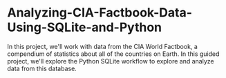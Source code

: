 # Analyzing-CIA-Factbook-Data-Using-SQLite-and-Python
In this project, we'll work with data from the CIA World Factbook, a compendium of statistics about all of the countries on Earth. In this guided project, we'll explore the Python SQLite workflow to explore and analyze data from this database.
